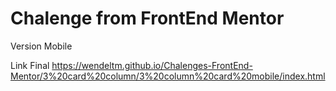 # Chalenge from FrontEnd Mentor

Version Mobile

Link Final https://wendeltm.github.io/Chalenges-FrontEnd-Mentor/3%20card%20column/3%20column%20card%20mobile/index.html
